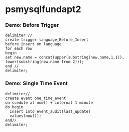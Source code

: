 # psmysqlfundapt2

### Demo: Before Trigger
```
delimiter //
create trigger language_Before_Insert
before insert on language
for each row
begin
set new.name = concat(upper(substring(new.name,1,1)),
lower(substring(new.name from 2)));
end //
delimiter;
```


### Demo: Single Time Event
```
delimiter//
create event one_time_event
on scedule at now() + internal 1 minute
do begin
  insert into event_audit(last_update)
  values(now());
end//
delimiter;
```

